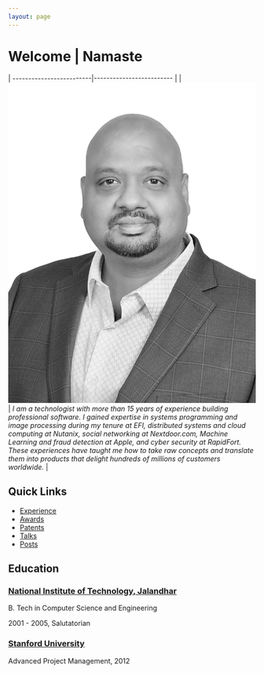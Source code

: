 ```yaml
---
layout: page
---
```


<h1> Welcome | Namaste </h1>

| -------------------------|------------------------- |
| ![Vinod Gupta](/assets/profile_pic.png) | <i> I am a technologist with more than 15 years of experience building professional software. I gained expertise in systems programming and image processing during my tenure at EFI, distributed systems and cloud computing at Nutanix, social networking at Nextdoor.com, Machine Learning and fraud detection at Apple, and cyber security at RapidFort. These experiences have taught me how to take raw concepts and translate them into products that delight hundreds of millions of customers worldwide. </i> |

## Quick Links
* [Experience](/experience)
* [Awards](/awards)
* [Patents](/patents)
* [Talks](/talks)
* [Posts](/posts)

## Education

### [National Institute of Technology, Jalandhar](https://www.nitj.ac.in/)

B. Tech in Computer Science and Engineering

2001 - 2005, Salutatorian

### [Stanford University](https://online.stanford.edu/advanced-project-management)

Advanced Project Management, 2012